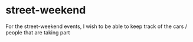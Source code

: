 # street-weekend
For the street-weekend events, I wish to be able to keep track of the cars / people that are taking part
